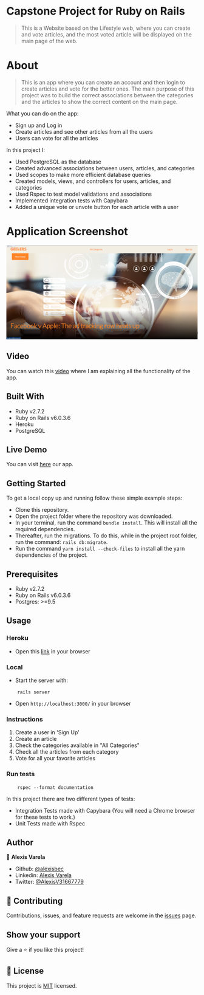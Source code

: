 # Capstone Project for Ruby on Rails

> This is a Website based on the Lifestyle web, where you can create and vote articles, and the most voted article will be displayed on the main page of the web.

# About

> This is an app where you can create an account and then login to create articles and vote for the better ones. The main purpose of this project was to build the correct associations between the categories and the articles to show the correct content on the main page.

What you can do on the app:
- Sign up and Log in
- Create articles and see other articles from all the users
- Users can vote for all the articles

In this project I:
- Used PostgreSQL as the database
- Created advanced associations between users, articles, and categories
- Used scopes to make more efficient database queries
- Created models, views, and controllers for users, articles, and categories
- Used Rspec to test model validations and associations
- Implemented integration tests with Capybara
- Added a unique vote or unvote button for each article with a user

# Application Screenshot
![screenshot of Geekers Page](app_screenshot.png)

## Video

You can watch this [video](https://www.loom.com/share/e2f7f441e1404c5faaa92163f6048b29) where I am explaining all the functionality of the app.

## Built With

- Ruby v2.7.2
- Ruby on Rails v6.0.3.6
- Heroku
- PostgreSQL

## Live Demo

You can visit [here](https://fathomless-escarpment-63145.herokuapp.com/) our app.

## Getting Started

To get a local copy up and running follow these simple example steps:

- Clone this repository.
- Open the project folder where the repository was downloaded.
- In your terminal, run the command `bundle install`. This will install all the required dependencies.
- Thereafter, run the migrations. To do this, while in the project root folder, run the command: `rails db:migrate`.
- Run the command `yarn install --check-files` to install all the yarn dependencies of the project.

## Prerequisites

- Ruby v2.7.2
- Ruby on Rails v6.0.3.6
- Postgres: >=9.5

## Usage
### Heroku

- Open this [link](https://fathomless-escarpment-63145.herokuapp.com/) in your browser

### Local

- Start the server with:

```
    rails server
```
- Open `http://localhost:3000/` in your browser

### Instructions

1. Create a user in 'Sign Up'
2. Create an article
3. Check the categories available in "All Categories"
4. Check all the articles from each category
5. Vote for all your favorite articles

### Run tests

```
    rspec --format documentation
```

In this project there are two different types of tests:

- Integration Tests made with Capybara (You will need a Chrome browser for these tests to work.)
- Unit Tests made with Rspec

## Author

👤 **Alexis Varela**
- Github: [@alexisbec](https://github.com/alexisbec)
- Linkedin: [Alexis Varela](www.linkedin.com/in/alexbec)
- Twitter: [@AlexisV31667779](https://twitter.com/AlexisV31667779)


## 🤝 Contributing

Contributions, issues, and feature requests are welcome in the [issues](https://github.com/alexisbec/lifestyle-articles/issues) page.

## Show your support

Give a ⭐️ if you like this project!

## 📝 License

This project is [MIT](https://github.com/alexisbec/lifestyle-articles/blob/development/LICENSE) licensed.
